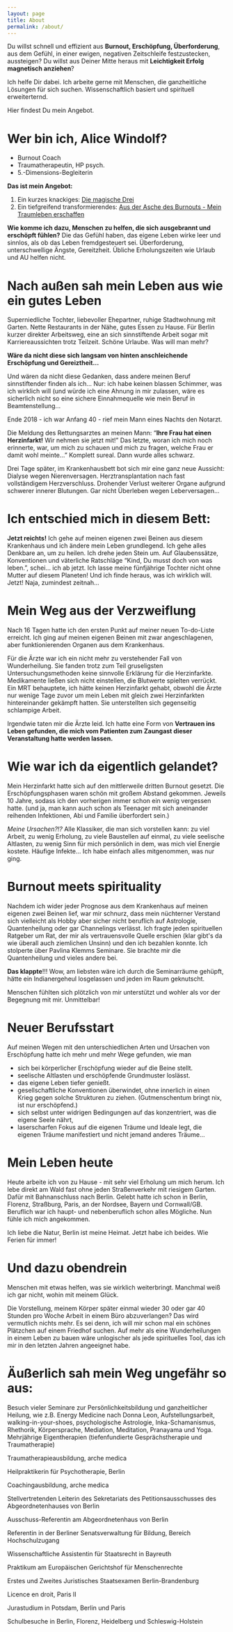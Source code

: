 ```yaml
---
layout: page
title: About
permalink: /about/
---
```


Du willst schnell und effizient aus **Burnout, Erschöpfung, Überforderung**, aus dem Gefühl, in einer ewigen, negativen Zeitschleife festzustecken, aussteigen? Du willst aus Deiner Mitte heraus mit **Leichtigkeit Erfolg magnetisch anziehen**? 

Ich helfe Dir dabei. Ich arbeite gerne mit Menschen, die ganzheitliche Lösungen für sich suchen. Wissenschaftlich basiert und spirituell erweiterternd. 

Hier findest Du mein Angebot. 

# Wer bin ich, Alice Windolf?
- Burnout Coach
- Traumatherapeutin, HP psych.
- 5.-Dimensions-Begleiterin

**Das ist mein Angebot:** 

1. Ein kurzes knackiges: [Die magische Drei](/2020/09/17/Coaching-die-magische-drei.html)
2. Ein tiefgreifend transformierendes: [Aus der Asche des Burnouts - Mein Traumleben erschaffen](/2020/08/28/Wie-Phoenix-aus-der-Asche.html)

**Wie komme ich dazu, Menschen zu helfen, die sich ausgebrannt und erschöpft fühlen?** Die das Gefühl haben, das eigene Leben wirke leer und sinnlos, als ob das Leben fremdgesteuert sei. Überforderung, unterschwellige Ängste, Gereitzheit. Übliche Erholungszeiten wie Urlaub und AU helfen nicht.

# Nach außen sah mein Leben aus wie ein gutes Leben
Superniedliche Tochter, liebevoller Ehepartner, ruhige Stadtwohnung mit Garten. Nette Restaurants in der Nähe, gutes Essen zu Hause. Für Berlin kurzer direkter Arbeitsweg, eine an sich sinnstiftende Arbeit sogar mit Karriereaussichten trotz Teilzeit. Schöne Urlaube. Was will man mehr?

**Wäre da nicht diese sich langsam von hinten anschleichende Erschöpfung und Gereiztheit...** 

Und wären da nicht diese Gedanken, dass andere meinen Beruf sinnstiftender finden als ich... Nur: ich habe keinen blassen Schimmer, was ich wirklich will (und würde ich eine Ahnung in mir zulassen, wäre es sicherlich nicht so eine sichere Einnahmequelle wie mein Beruf in Beamtenstellung...

Ende 2018 - ich war Anfang 40 - rief mein Mann eines Nachts den Notarzt. 

Die Meldung des Rettungsarztes an meinen Mann: “**Ihre Frau hat einen Herzinfarkt!** Wir nehmen sie jetzt mit!” Das letzte, woran ich mich noch erinnerte, war, um mich zu schauen und mich zu fragen, welche Frau er damit wohl meinte…” Komplett sureal. Dann wurde alles schwarz. 

Drei Tage später, im Krankenhausbett bot sich mir eine ganz neue Aussicht: Dialyse wegen Nierenversagen. Herztransplantation nach fast vollständigem Herzverschluss. Drohender Verlust weiterer Organe aufgrund schwerer innerer Blutungen. Gar nicht Überleben wegen Leberversagen...

# Ich entschied mich in diesem Bett: 
**Jetzt reichts!** Ich gehe auf meinen eigenen zwei Beinen aus diesem Krankenhaus und ich ändere mein Leben grundlegend. Ich gehe alles Denkbare an, um zu heilen. Ich drehe jeden Stein um. Auf Glaubenssätze, Konventionen und väterliche Ratschläge “Kind, Du musst doch von was leben.”, schei… ich ab jetzt. Ich lasse meine fünfjährige Tochter nicht ohne Mutter auf diesem Planeten! Und ich finde heraus, was ich wirklich will. Jetzt! Naja, zumindest zeitnah…

# Mein Weg aus der Verzweiflung
Nach 16 Tagen hatte ich den ersten Punkt auf meiner neuen To-do-Liste erreicht. Ich ging auf meinen eigenen Beinen mit zwar angeschlagenen, aber funktionierenden Organen aus dem Krankenhaus. 

Für die Ärzte war ich ein nicht mehr zu verstehender Fall von Wunderheilung. Sie fanden trotz zum Teil gruseligsten Untersuchungsmethoden keine sinnvolle Erklärung für die Herzinfarkte. Medikamente ließen sich nicht einstellen, die Blutwerte spielten verrückt. Ein MRT behauptete, ich hätte keinen Herzinfarkt gehabt, obwohl die Ärzte nur wenige Tage zuvor um mein Leben mit gleich zwei Herzinfarkten hintereinander gekämpft hatten. Sie unterstellten sich gegenseitig schlampige Arbeit. 

Irgendwie taten mir die Ärzte leid. Ich hatte eine Form von **Vertrauen ins Leben gefunden, die mich vom Patienten zum Zaungast dieser Veranstaltung hatte werden lassen.** 

# Wie war ich da eigentlich gelandet?
Mein Herzinfarkt hatte sich auf den mittlerweile dritten Burnout gesetzt. Die Erschöpfungsphasen waren schön mit großem Abstand gekommen. Jeweils 10 Jahre, sodass ich den vorherigen immer schon ein wenig vergessen hatte. (und ja, man kann auch schon als Teenager mit sich aneinander reihenden Infektionen, Abi und Familie überfordert sein.)

*Meine Ursachen?!?* Alle Klassiker, die man sich vorstellen kann: zu viel Arbeit, zu wenig Erholung, zu viele Baustellen auf einmal, zu viele seelische Altlasten, zu wenig Sinn für mich persönlich in dem, was mich viel Energie kostete. Häufige Infekte... Ich habe einfach alles mitgenommen, was nur ging. 

# Burnout meets spirituality
Nachdem ich wider jeder Prognose aus dem Krankenhaus auf meinen eigenen zwei Beinen lief, war mir schnurz, dass mein nüchterner Verstand sich vielleicht als Hobby aber sicher nicht beruflich auf Astrologie, Quantenheilung oder gar Channelings verlässt. Ich fragte jeden spirituellen Ratgeber um Rat, der mir als vertrauensvolle Quelle erschien (klar gibt's da wie überall auch ziemlichen Unsinn) und den ich bezahlen konnte. Ich stolperte über Pavlina Klemms Seminare. Sie brachte mir die Quantenheilung und vieles andere bei. 

**Das klappte**!!! Wow, am liebsten wäre ich durch die Seminarräume gehüpft, hätte ein Indianergeheul losgelassen und jeden im Raum geknutscht. 

Menschen fühlten sich plötzlich von mir unterstützt und wohler als vor der Begegnung mit mir. Unmittelbar!

# Neuer Berufsstart
Auf meinen Wegen mit den unterschiedlichen Arten und Ursachen von Erschöpfung hatte ich mehr und mehr Wege gefunden, wie man
- sich bei körperlicher Erschöpfung wieder auf die Beine stellt. 
- seelische Altlasten und erschöpfende Grundmuster loslässt.
- das eigene Leben tiefer genießt. 
- gesellschaftliche Konventionen überwindet, ohne innerlich in einen Krieg gegen solche Strukturen zu ziehen. (Gutmenschentum bringt nix, ist nur erschöpfend.)
- sich selbst unter widrigen Bedingungen auf das konzentriert, was die eigene Seele nährt, 
- laserscharfen Fokus auf die eigenen Träume und Ideale legt, die eigenen Träume manifestiert und nicht jemand anderes Träume... 

# Mein Leben heute
Heute arbeite ich von zu Hause - mit sehr viel Erholung um mich herum. Ich lebe direkt am Wald fast ohne jeden Straßenverkehr mit riesigem Garten. Dafür mit Bahnanschluss nach Berlin. Gelebt hatte ich schon in Berlin, Florenz, Straßburg, Paris, an der Nordsee, Bayern und Cornwall/GB. Beruflich war ich haupt- und nebenberuflich schon alles Mögliche. Nun fühle ich mich angekommen. 

Ich liebe die Natur, Berlin ist meine Heimat. Jetzt habe ich beides. Wie Ferien für immer!

# Und dazu obendrein 
Menschen mit etwas helfen, was sie wirklich weiterbringt. Manchmal weiß ich gar nicht, wohin mit meinem Glück. 

Die Vorstellung, meinem Körper später einmal wieder 30 oder gar 40 Stunden pro Woche Arbeit in einem Büro abzuverlangen? Das wird vermutlich nichts mehr. Es sei denn, ich will mir schon mal ein schönes Plätzchen auf einem Friedhof suchen. Auf mehr als eine Wunderheilungen in einem Leben zu bauen wäre unlogischer als jede spirituelles Tool, das ich mir in den letzten Jahren angeeignet habe.

# Äußerlich sah mein Weg ungefähr so aus: 
Besuch vieler Seminare zur Persönlichkeitsbildung und ganzheitlicher Heilung, wie z.B. Energy Medicine nach Donna Leon, Aufstellungsarbeit, walking-in-your-shoes, psychologische Astrologie, Inka-Schamanismus, Rhethorik, Körpersprache, Mediation, Meditation, Pranayama und Yoga. Mehrjährige Eigentherapien (tiefenfundierte Gesprächstherapie und Traumatherapie)

Traumatherapieausbildung, arche medica

Heilpraktikerin für Psychotherapie, Berlin

Coachingausbildung, arche medica

Stellvertretenden Leiterin des Sekretariats des Petitionsausschusses des Abgeordnetenhauses von Berlin

Ausschuss-Referentin am Abgeordnetenhaus von Berlin

Referentin in der Berliner Senatsverwaltung für Bildung, Bereich Hochschulzugang

Wissenschaftliche Assistentin für Staatsrecht in Bayreuth

Praktikum am Europäischen Gerichtshof für Menschenrechte

Erstes und Zweites Juristisches Staatsexamen Berlin-Brandenburg

Licence en droit, Paris II

Jurastudium in Potsdam, Berlin und Paris 

Schulbesuche in Berlin, Florenz, Heidelberg und Schleswig-Holstein
